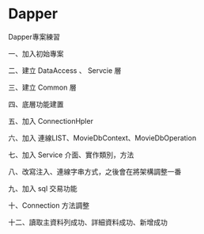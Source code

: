 # Dapper
Dapper專案練習

一、加入初始專案

二、建立  DataAccess 、 Servcie 層

三、建立  Common 層

四、底層功能建置

五、加入 ConnectionHpler

六、加入 連線LIST、MovieDbContext、MovieDbOperation

七、加入 Service 介面、實作類別，方法

八、改寫注入、連線字串方式，之後會在將架構調整一番

九、加入 sql 交易功能

十、Connection 方法調整

十二、讀取主資料列成功、詳細資料成功、新增成功